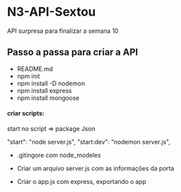 # N3-API-Sextou
API surpresa para finalizar a semana 10

## Passo a passa para criar a API
- README.md
- npm init
- npm install -D nodemon
- npm install express
- npm install mongoose

#### criar scripts: 
start no script => package Json 

 "start": "node server.js",
    "start:dev": "nodemon server.js",


- .gitingore com node_modeles
- Criar um arquivo server.js com as informações da porta



- Criar o app.js com express, exportando o app